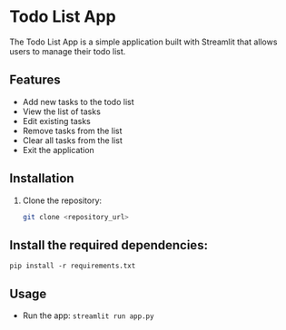 # Todo List App

The Todo List App is a simple application built with Streamlit that allows users to manage their todo list.

## Features

- Add new tasks to the todo list
- View the list of tasks
- Edit existing tasks
- Remove tasks from the list
- Clear all tasks from the list
- Exit the application

## Installation

1. Clone the repository:

   ```bash
   git clone <repository_url>

## Install the required dependencies:
```pip install -r requirements.txt```

## Usage
* Run the app:
```streamlit run app.py```
